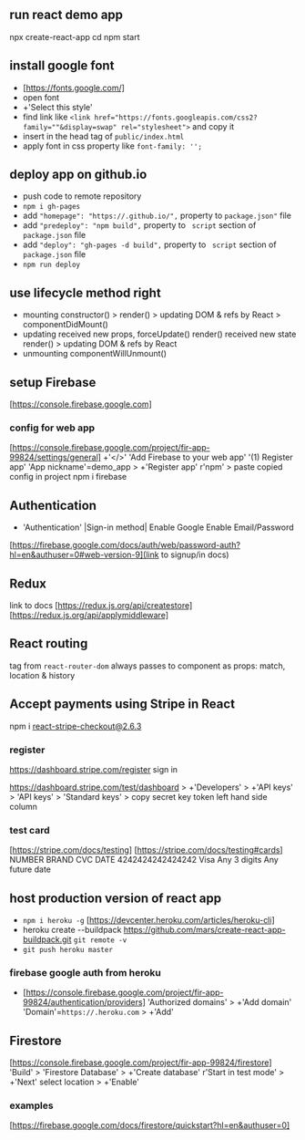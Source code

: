 ## run react demo app
npx create-react-app <app-name>
cd <app-name>
npm start

## install google font
- [https://fonts.google.com/]
- open font
- +'Select this style'
- find link like `<link href="https://fonts.googleapis.com/css2?family="`<font-name>`"&display=swap" rel="stylesheet">` and copy it
- insert in the head tag of `public/index.html`
- apply font in css property like `font-family: '`<font-name>`';`

## deploy app on github.io
- push code to remote repository
- `npm i gh-pages`
- add `"homepage": "https://`<git-user-name>`.github.io/`<git-repo-name>`",` property to `package.json"` file  
- add `"predeploy": "npm build",` property to ` script` section of `package.json` file  
- add `"deploy": "gh-pages -d build",` property to ` script` section of `package.json` file  
- `npm run deploy`

## use lifecycle method right
- mounting
  constructor() > render() > updating DOM & refs by React > componentDidMount()
- updating
  received new props, forceUpdate()
    render()
  received new state
    render() > updating DOM & refs by React
- unmounting
  componentWillUnmount()

  
## setup Firebase
[https://console.firebase.google.com]

### config for web app
[https://console.firebase.google.com/project/fir-app-99824/settings/general]
+'</>' 
'Add Firebase to your web app'
'(1) Register app'
'App nickname'=demo_app > +'Register app'
r'npm' > paste copied config in project
npm i firebase

## Authentication 
- 'Authentication'
|Sign-in method| 
Enable Google
Enable Email/Password

[https://firebase.google.com/docs/auth/web/password-auth?hl=en&authuser=0#web-version-9](link to signup/in docs)

## Redux
link to docs
[https://redux.js.org/api/createstore]
[https://redux.js.org/api/applymiddleware]

## React routing
<Route path={} component={}> tag from `react-router-dom` always passes to component as props: match, location & history

## Accept payments using Stripe in React
npm i react-stripe-checkout@2.6.3

### register
https://dashboard.stripe.com/register
sign in

https://dashboard.stripe.com/test/dashboard > +'Developers' > +'API keys' > 
    'API keys' > 'Standard keys' > copy secret key token
left hand side column 

### test card
[https://stripe.com/docs/testing]
[https://stripe.com/docs/testing#cards]
NUMBER	            BRAND	CVC	            DATE
4242424242424242	  Visa	Any 3 digits	  Any future date


## host production version of react app 
- `npm i heroku -g`
[https://devcenter.heroku.com/articles/heroku-cli]
- heroku create <deployed-app-name> --buildpack https://github.com/mars/create-react-app-buildpack.git
  `git remote -v`
- `git push heroku master`

### firebase google auth from heroku
- [https://console.firebase.google.com/project/fir-app-99824/authentication/providers]
'Authorized domains' > +'Add domain' 
'Domain'=`https://`<deployed-app-name>`.heroku.com` > +'Add'

## Firestore
[https://console.firebase.google.com/project/fir-app-99824/firestore]
'Build' > 'Firestore Database' > +'Create database'
r'Start in test mode' > +'Next'
select location > +'Enable'
### examples
[https://firebase.google.com/docs/firestore/quickstart?hl=en&authuser=0]
